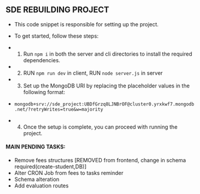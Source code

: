 ## SDE REBUILDING PROJECT

- This code snippet is responsible for setting up the project.

- To get started, follow these steps:

- 1.  Run `npm i` in both the server and cli directories to install the required dependencies.

- 2. RUN `npm run dev` in client, RUN `node server.js` in server

- 3.  Set up the MongoDB URI by replacing the placeholder values in the following format:
- `mongodb+srv://sde_project:UBDfGrzq8LJNBrOF@cluster0.yrxkwf7.mongodb.net/?retryWrites=true&w=majority`

- 4.  Once the setup is complete, you can proceed with running the project.

#### MAIN PENDING TASKS:

- Remove fees structures [REMOVED from frontend, change in schema required(create-student,DB)]
- Alter CRON Job from fees to tasks reminder
- Schema alteration
- Add evaluation routes
